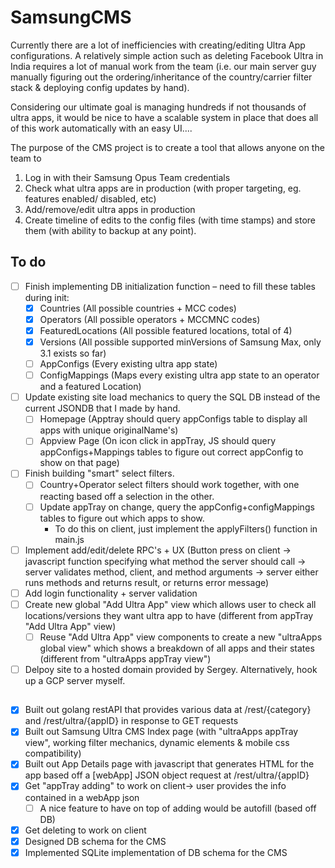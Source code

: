# SamsungCMS
Currently there are a lot of inefficiencies with creating/editing Ultra App configurations. A relatively simple action such as deleting Facebook Ultra in India requires a lot of manual work from the team (i.e. our main server guy manually figuring out the ordering/inheritance of the country/carrier filter stack & deploying config updates by hand).

Considering our ultimate goal is managing hundreds if not thousands of ultra apps, it would be nice to have a scalable system in place that does all of this work automatically with an easy UI....

The purpose of the CMS project is to create a tool that allows anyone on the team to

1. Log in with their Samsung Opus Team credentials
2. Check what ultra apps are in production (with proper targeting, eg. features enabled/ disabled, etc)  
3. Add/remove/edit ultra apps in production
4. Create timeline of edits to the config files (with time stamps) and store them (with ability to backup at any point).

## To do
- [ ] Finish implementing DB initialization function – need to fill these tables during init:
     -  [x] Countries (All possible countries + MCC codes)
     -  [x] Operators (All possible operators + MCCMNC codes)
     -  [x] FeaturedLocations (All possible featured locations, total of 4)
     -  [x] Versions (All possible supported minVersions of Samsung Max, only 3.1 exists so far)
     -  [ ] AppConfigs (Every existing ultra app state)
     -  [ ] ConfigMappings (Maps every existing ultra app state to an operator and a featured Location)
- [ ] Update existing site load mechanics to query the SQL DB instead of the current JSONDB that I made by hand.
     -  [ ] Homepage (Apptray should query appConfigs table to display all apps with unique originalName's)
     -  [ ] Appview Page (On icon click in appTray, JS should query appConfigs+Mappings tables to figure out correct appConfig to show on that page)
- [ ] Finish building "smart" select filters.
     -  [ ] Country+Operator select filters should work together, with one reacting based off a selection in the other.
     -  [ ] Update appTray on change, query the appConfig+configMappings tables to figure out which apps to show.
          - To do this on client, just implement the applyFilters() function in main.js
- [ ] Implement add/edit/delete RPC's + UX (Button press on client -> javascript function specifying what method the server should call -> server validates method, client, and method arguments -> server either runs methods and returns result, or returns error message)
- [ ] Add login functionality + server validation
- [ ] Create new global "Add Ultra App" view which allows user to check all locations/versions they want ultra app to have (different from appTray "Add Ultra App" view)
     -  [ ] Reuse "Add Ultra App" view components to create a new "ultraApps global view" which shows a breakdown of all apps and their states (different from "ultraApps appTray view")
- [ ] Delpoy site to a hosted domain provided by Sergey. Alternatively, hook up a GCP server myself.
##

- [x] Built out golang restAPI that provides various data at /rest/{category} and /rest/ultra/{appID} in response to GET requests
- [x] Built out Samsung Ultra CMS Index page (with "ultraApps appTray view", working filter mechanics, dynamic elements & mobile css compatibility)
- [x] Built out App Details page with javascript that generates HTML for the app based off a [webApp] JSON object request at /rest/ultra/{appID}
- [x] Get "appTray adding" to work on client-> user provides the info contained in a webApp json
     -  [ ] A nice feature to have on top of adding would be autofill (based off DB)
- [x] Get deleting to work on client
- [x] Designed DB schema for the CMS
- [x] Implemented SQLite implementation of DB schema for the CMS
